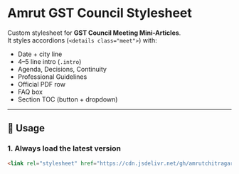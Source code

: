 # Amrut GST Council Stylesheet

Custom stylesheet for **GST Council Meeting Mini-Articles**.  
It styles accordions (`<details class="meet">`) with:
- Date + city line
- 4–5 line intro (`.intro`)
- Agenda, Decisions, Continuity
- Professional Guidelines
- Official PDF row
- FAQ box
- Section TOC (button + dropdown)

---

## 🔗 Usage

### 1. Always load the **latest version**
```html
<link rel="stylesheet" href="https://cdn.jsdelivr.net/gh/amrutchitragar1986/amrut-gst-style/gstcouncil.css">
